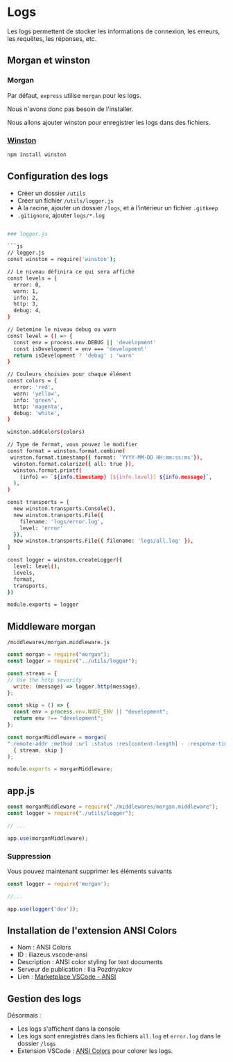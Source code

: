 # Logs

Les logs permettent de stocker les informations de connexion, les erreurs, les requêtes, les réponses, etc.

## Morgan et winston

### Morgan

Par défaut, `express` utilise `morgan` pour les logs.

Nous n'avons donc pas besoin de l'installer.

Nous allons ajouter winston pour enregistrer les logs dans des fichiers.

### [Winston](https://github.com/winstonjs/winston)

```bash
npm install winston
```

## Configuration des logs

- Créer un dossier `/utils`
- Créer un fichier `/utils/logger.js`
- A la racine, ajouter un dossier `/logs`, et à l'intérieur un fichier `.gitkeep`
- `.gitignore`, ajouter `logs/*.log`

```bash

### logger.js

```js
// logger.js
const winston = require('winston');

// Le niveau définira ce qui sera affiché
const levels = {
  error: 0,
  warn: 1,
  info: 2,
  http: 3,
  debug: 4,
}

// Detemine le niveau debug ou warn
const level = () => {
  const env = process.env.DEBUG || 'development'
  const isDevelopment = env === 'development'
  return isDevelopment ? 'debug' : 'warn'
}

// Couleurs choisies pour chaque élément
const colors = {
  error: 'red',
  warn: 'yellow',
  info: 'green',
  http: 'magenta',
  debug: 'white',
} 

winston.addColors(colors)

// Type de format, vous pouvez le modifier
const format = winston.format.combine(
 winston.format.timestamp({ format: 'YYYY-MM-DD HH:mm:ss:ms'}),
  winston.format.colorize({ all: true }),
  winston.format.printf(
    (info) => `${info.timestamp} [${info.level}] ${info.message}`,
  ),
)

const transports = [
  new winston.transports.Console(),
  new winston.transports.File({
    filename: 'logs/error.log',
    level: 'error'
  }),
  new winston.transports.File({ filename: 'logs/all.log' }),
]

const logger = winston.createLogger({
  level: level(),
  levels,
  format,
  transports,
})

module.exports = logger
```

## Middleware morgan

`/middlewares/morgan.middleware.js`

```js
const morgan = require("morgan");
const logger = require("../utils/logger");

const stream = {
// Use the http severity
  write: (message) => logger.http(message),
};

const skip = () => {
  const env = process.env.NODE_ENV || "development";
  return env !== "development";
};

const morganMiddleware = morgan(
":remote-addr :method :url :status :res[content-length] - :response-time ms",
  { stream, skip }
);

module.exports = morganMiddleware;
```

## app.js

```js
const morganMiddleware = require("./middlewares/morgan.middleware");
const logger = require("./utils/logger");

// ...

app.use(morganMiddleware);
```

### Suppression

Vous pouvez maintenant supprimer les éléments suivants

```js
const logger = require('morgan');

//...

app.use(logger('dev'));

```

## Installation de l'extension ANSI Colors

- Nom : ANSI Colors
- ID : iliazeus.vscode-ansi
- Description : ANSI color styling for text documents
- Serveur de publication : Ilia Pozdnyakov
- Lien : [Marketplace VSCode - ANSI](https://marketplace.visualstudio.com/items?itemName=iliazeus.vscode-ansi)

## Gestion des logs

Désormais :

- Les logs s'affichent dans la console
- Les logs sont enregistrés dans les fichiers `all.log` et `error.log` dans le dossier `/logs`
- Extension VSCode : [ANSI Colors](https://marketplace.visualstudio.com/items?itemName=iliazeus.vscode-ansi) pour colorer les logs.
